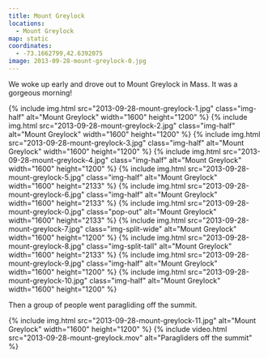 ```yaml
---
title: Mount Greylock
locations:
  - Mount Greylock
map: static
coordinates:
  - -73.1662799,42.6392075
image: 2013-09-28-mount-greylock-0.jpg
---
```


We woke up early and drove out to Mount Greylock in Mass. It was a gorgeous morning!

<div class="photos">

{% include img.html src="2013-09-28-mount-greylock-1.jpg" class="img-half" alt="Mount Greylock" width="1600" height="1200" %}
{% include img.html src="2013-09-28-mount-greylock-2.jpg" class="img-half" alt="Mount Greylock" width="1600" height="1200" %}
{% include img.html src="2013-09-28-mount-greylock-3.jpg" class="img-half" alt="Mount Greylock" width="1600" height="1200" %}
{% include img.html src="2013-09-28-mount-greylock-4.jpg" class="img-half" alt="Mount Greylock" width="1600" height="1200" %}
{% include img.html src="2013-09-28-mount-greylock-5.jpg" class="img-half" alt="Mount Greylock" width="1600" height="2133" %}
{% include img.html src="2013-09-28-mount-greylock-6.jpg" class="img-half" alt="Mount Greylock" width="1600" height="2133" %}
{% include img.html src="2013-09-28-mount-greylock-0.jpg" class="pop-out" alt="Mount Greylock" width="1600" height="2133" %}
{% include img.html src="2013-09-28-mount-greylock-7.jpg" class="img-split-wide" alt="Mount Greylock" width="1600" height="1200" %}
{% include img.html src="2013-09-28-mount-greylock-8.jpg" class="img-split-tall" alt="Mount Greylock" width="1600" height="2133" %}
{% include img.html src="2013-09-28-mount-greylock-9.jpg" class="img-half" alt="Mount Greylock" width="1600" height="1200" %}
{% include img.html src="2013-09-28-mount-greylock-10.jpg" class="img-half" alt="Mount Greylock" width="1600" height="1200" %}

</div>

Then a group of people went paragliding off the summit.

<div class="photos">
{% include img.html src="2013-09-28-mount-greylock-11.jpg" alt="Mount Greylock" width="1600" height="1200" %}
{% include video.html src="2013-09-28-mount-greylock.mov" alt="Paragliders off the summit" %}
</div>
